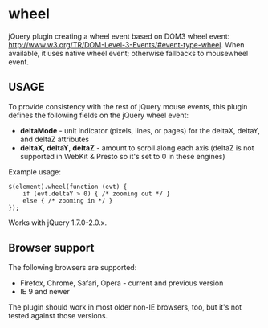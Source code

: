 wheel
=====

jQuery plugin creating a wheel event based on DOM3 wheel event: http://www.w3.org/TR/DOM-Level-3-Events/#event-type-wheel. When available, it uses native wheel event; otherwise fallbacks to mousewheel event.

## USAGE

To provide consistency with the rest of jQuery mouse events, this plugin defines the following fields on the jQuery wheel event:
* **deltaMode** - unit indicator (pixels, lines, or pages) for the deltaX, deltaY, and deltaZ attributes
* **deltaX**, **deltaY**, **deltaZ** - amount to scroll along each axis (deltaZ is not supported in WebKit & Presto so it's set to 0 in these engines)

Example usage:

	$(element).wheel(function (evt) {
		if (evt.deltaY > 0) { /* zooming out */ }
		else { /* zooming in */ }
	});

Works with jQuery 1.7.0-2.0.x.


Browser support
---------------

The following browsers are supported:
* Firefox, Chrome, Safari, Opera - current and previous version
* IE 9 and newer

The plugin should work in most older non-IE browsers, too, but it's not tested against those versions.
